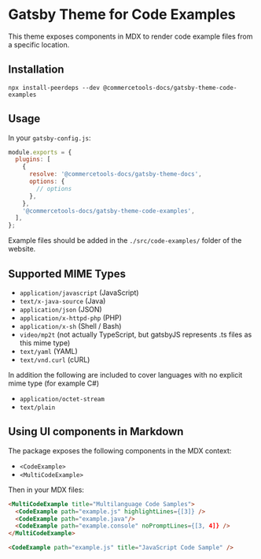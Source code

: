 # Gatsby Theme for Code Examples

This theme exposes components in MDX to render code example files from a specific location.

## Installation

```
npx install-peerdeps --dev @commercetools-docs/gatsby-theme-code-examples
```

## Usage

In your `gatsby-config.js`:

```js
module.exports = {
  plugins: [
    {
      resolve: '@commercetools-docs/gatsby-theme-docs',
      options: {
        // options
      },
    },
    '@commercetools-docs/gatsby-theme-code-examples',
  ],
};
```

Example files should be added in the `./src/code-examples/` folder of the website.

## Supported MIME Types

- `application/javascript` (JavaScript)
- `text/x-java-source` (Java)
- `application/json` (JSON)
- `application/x-httpd-php` (PHP)
- `application/x-sh` (Shell / Bash)
- `video/mp2t` (not actually TypeScript, but gatsbyJS represents .ts files as this mime type)
- `text/yaml` (YAML)
- `text/vnd.curl` (cURL)

In addition the following are included to cover languages with no explicit mime type (for example C#)

- `application/octet-stream`
- `text/plain`

## Using UI components in Markdown

The package exposes the following components in the MDX context:

- `<CodeExample>`
- `<MultiCodeExample>`

Then in your MDX files:

```markdown
<MultiCodeExample title="Multilanguage Code Samples">
  <CodeExample path="example.js" highlightLines={[3]} />
  <CodeExample path="example.java"/>
  <CodeExample path="example.console" noPromptLines={[3, 4]} />
</MultiCodeExample>

<CodeExample path="example.js" title="JavaScript Code Sample" />
```
